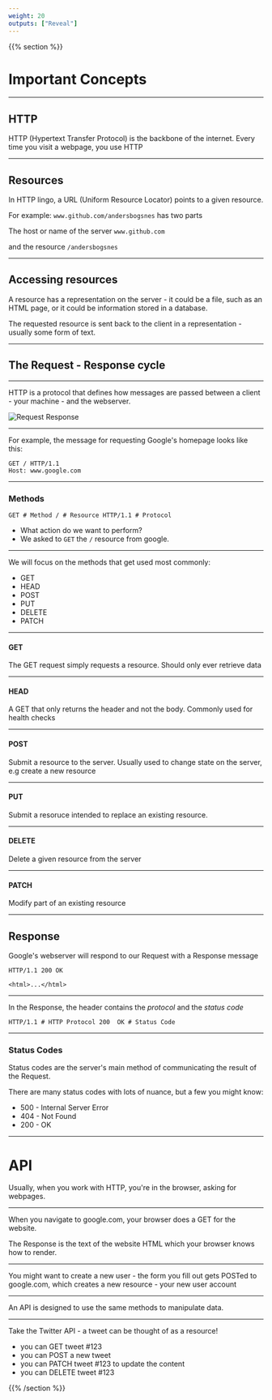```yaml
---
weight: 20
outputs: ["Reveal"]
---
```



{{% section %}}

# Important Concepts

---

## HTTP

HTTP (Hypertext Transfer Protocol) is the backbone of the internet. Every time you visit a webpage, you use HTTP

---

## Resources

In HTTP lingo, a URL (Uniform Resource Locator) points to a given resource.

For example: `www.github.com/andersbogsnes` has two parts

<p class="fragment">The host or name of the server <code>www.github.com</code></p>
<p class="fragment"> and the resource <code>/andersbogsnes</code></p>

---

## Accessing resources

A resource has a representation on the server - it could be a file, such as an HTML page, or it could be information stored in a database.

The requested resource is sent back to the client in a representation - usually some form of text.

---

## The Request - Response cycle

---

HTTP is a protocol that defines how messages are passed between a client - your machine - and the webserver.

![Request Response](/images/apis/request_response.png)

---

For example, the message for requesting Google's homepage looks like this:

```https
GET / HTTP/1.1
Host: www.google.com
```

---

### Methods

```https
GET # Method / # Resource HTTP/1.1 # Protocol
```

- What action do we want to perform?
- We asked to `GET` the `/` resource from google.

---

We will focus on the methods that get used most commonly:

- GET
- HEAD
- POST
- PUT
- DELETE
- PATCH

---

#### GET

The GET request simply requests a resource. Should only ever retrieve data

---

#### HEAD

A GET that only returns the header and not the body. Commonly used for health checks

---

#### POST

Submit a resource to the server. Usually used to change state on the server, e.g create a new resource

---

#### PUT

Submit a resoruce intended to replace an existing resource. 

---

#### DELETE

Delete a given resource from the server

---

#### PATCH

Modify part of an existing resource

---

## Response

Google's webserver will respond to our Request with a Response message

```https
HTTP/1.1 200 OK

<html>...</html>
```

---

In the Response, the header contains the *protocol* and the *status code*

```https
HTTP/1.1 # HTTP Protocol 200  OK # Status Code
```

---

### Status Codes

Status codes are the server's main method of communicating the result of the Request.

There are many status codes with lots of nuance, but a few you might know:

<ul>
    <li class="fragment">500 - Internal Server Error</li>
    <li class="fragment">404 - Not Found</li>
    <li class="fragment">200 - OK</li>
</ul>

---

# API

Usually, when you work with HTTP, you're in the browser, asking for webpages.

---

When you navigate to google.com, your browser does a GET for the website.

The Response is the text of the website HTML which your browser knows how to render.

---

You might want to create a new user - the form you fill out gets POSTed to google.com, which creates a new resource - your new user account

---

An API is designed to use the same methods to manipulate data.

---

Take the Twitter API - a tweet can be thought of as a resource!

- you can GET tweet #123
- you can POST a new tweet
- you can PATCH tweet #123 to update the content
- you can DELETE tweet #123

{{% /section %}}